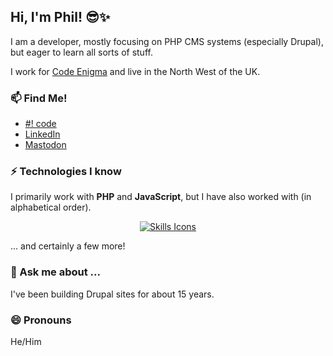 ## Hi, I'm Phil! 😎✨

I am a developer, mostly focusing on PHP CMS systems (especially Drupal), but eager to learn all sorts of stuff.

I work for [Code Enigma](https://www.codeenigma.com/) and live in the North West of the UK.

### 📫 Find Me!

- [#! code](https://www.hashbangcode.com/author/philipnorton42)
- [LinkedIn](https://www.linkedin.com/in/philipnorton/)
- [Mastodon](https://fosstodon.org/@philipnorton42)

### ⚡ Technologies I know 

I primarily work with <strong>PHP</strong> and <strong>JavaScript</strong>, but I have also worked with (in alphabetical order).

<p align="center">
  <a href="https://skillicons.dev">
    <img src="https://skillicons.dev/icons?i=ansible,arduino,bash,bitbucket,bootstrap,c,cpp,cloudflare,cmake,codepen,css,cypress,discord,docker,elasticsearch,figma,git,github,gitlab,gherkin,godot,html,htmx,js,jquery,laravel,linux,lua,md,mysql,nginx,nodejs,p5js,php,phpstorm,postman,py,raspberrypi,redis,regex,sass,sqlite,selenium,svg,symfony,threejs,ubuntu,vim,vscode&perline=7" alt="Skills Icons" />
  </a>
</p>
... and certainly a few more!

### 💬 Ask me about ...

I've been building Drupal sites for about 15 years.

### 😄 Pronouns

He/Him
